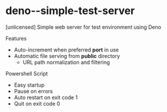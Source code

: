 # deno--simple-test-server
[unlicensed] Simple web server for test environment using Deno


Features

- Auto-increment when preferred **port** in use
- Automatic file serving from **public** directory
  - URL path normalization and filtering


Powershell Script

- Easy startup
- Pause on errors
- Auto restart on exit code 1
- Quit on exit code 0

